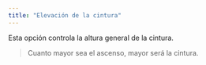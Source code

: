 ```yaml
---
title: "Elevación de la cintura"
---
```


Esta opción controla la altura general de la cintura.

> Cuanto mayor sea el ascenso, mayor será la cintura.




